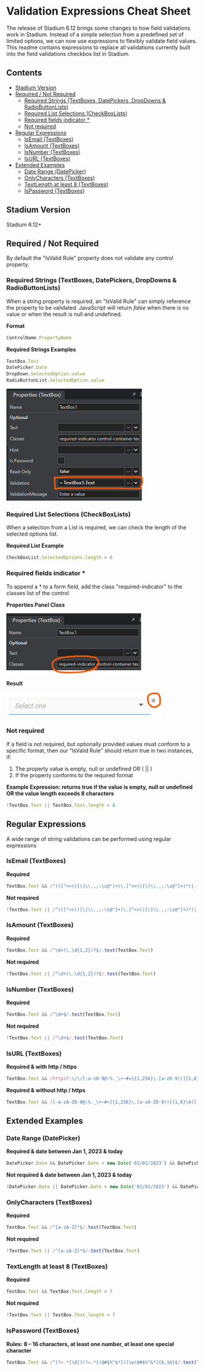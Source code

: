 # Validation Expressions Cheat Sheet <!-- omit in toc -->

The release of Stadium 6.12 brings some changes to how field validations work in Stadium. Instead of a simple selection from a predefined set of limited options, we can now use expressions to flexibly validate field values. This readme contains expressions to replace all validations currently built into the field validations checkbox list in Stadium. 

## Contents <!-- omit in toc -->
- [Stadium Version](#stadium-version)
- [Required / Not Required](#required--not-required)
  - [Required Strings (TextBoxes, DatePickers, DropDowns \& RadioButtonLists)](#required-strings-textboxes-datepickers-dropdowns--radiobuttonlists)
  - [Required List Selections (CheckBoxLists)](#required-list-selections-checkboxlists)
  - [Required fields indicator \*](#required-fields-indicator-)
  - [Not required](#not-required)
- [Regular Expressions](#regular-expressions)
  - [IsEmail  (TextBoxes)](#isemail--textboxes)
  - [IsAmount  (TextBoxes)](#isamount--textboxes)
  - [IsNumber  (TextBoxes)](#isnumber--textboxes)
  - [IsURL (TextBoxes)](#isurl-textboxes)
- [Extended Examples](#extended-examples)
  - [Date Range (DatePicker)](#date-range-datepicker)
  - [OnlyCharacters (TextBoxes)](#onlycharacters-textboxes)
  - [TextLength at least 8 (TextBoxes)](#textlength-at-least-8-textboxes)
  - [IsPassword (TextBoxes)](#ispassword-textboxes)

## Stadium Version
Stadium 6.12+

## Required / Not Required
By default the "IsValid Rule" property does not validate any control property. 

### Required Strings (TextBoxes, DatePickers, DropDowns & RadioButtonLists)
When a string property is required, an "IsValid Rule" can simply reference the property to be validated. JavaScript will return *false* when there is no value or when the result is null and undefined. 

**Format**
```javascript
ControlName.PropertyName
```

**Required Strings Examples**
```javascript
TextBox.Text
DatePicker.Date
DropDown.SelectedOption.value
RadioButtonList.SelectedOption.value
```

![](images/required-validation-textbox.png)

### Required List Selections (CheckBoxLists)
When a selection from a List is required, we can check the length of the selected options list.

**Required List Example**
```javascript
CheckBoxList.SelectedOptions.length > 0
```

### Required fields indicator *
To append a * to a form field, add the class "required-indicator" to the classes list of the control

**Properties Panel Class**

![](images/required-indicator-properties-panel.png)

**Result**

![](images/required-inicator-view.png)

### Not required
If a field is not required, but optionally provided values must conform to a specific format, then our "IsValid Rule" should return true in two instances, if:
1. The property value is empty, null or undefined
   OR ( || )
2. If the property conforms to the required format

**Example Expression: returns true if the value is empty, null or undefined OR the value length exceeds 8 characters**
```javascript
!TextBox.Text || TextBox.Text.length > 8
```

## Regular Expressions
A wide range of string validations can be performed using regular expressions

### IsEmail  (TextBoxes)
**Required**
```javascript
TextBox.Text && /^(([^<>()[\]\\.,;:\s@"]+(\.[^<>()[\]\\.,;:\s@"]+)*)|.(".+"))@((\[[0-9]{1,3}\.[0-9]{1,3}\.[0-9]{1,3}\.[0-9]{1,3}\])|(([a-zA-Z\-0-9]+\.)+[a-zA-Z]{2,}))$/.test(TextBox.Text)
```

**Not required**
```javascript
!TextBox.Text || /^(([^<>()[\]\\.,;:\s@"]+(\.[^<>()[\]\\.,;:\s@"]+)*)|.(".+"))@((\[[0-9]{1,3}\.[0-9]{1,3}\.[0-9]{1,3}\.[0-9]{1,3}\])|(([a-zA-Z\-0-9]+\.)+[a-zA-Z]{2,}))$/.test(TextBox.Text)
```

### IsAmount  (TextBoxes)
**Required**
```javascript
TextBox.Text && /^\d+(\.\d{1,2})?$/.test(TextBox.Text)
```

**Not required**
```javascript
!TextBox.Text || /^\d+(\.\d{1,2})?$/.test(TextBox.Text)
```
### IsNumber  (TextBoxes)
**Required**
```javascript
TextBox.Text && /^\d+$/.test(TextBox.Text)
```

**Not required**
```javascript
!TextBox.Text || /^\d+$/.test(TextBox.Text)
```

### IsURL (TextBoxes)
**Required & with http / https**
```javascript
TextBox.Text && /https?:\/\/[-a-z0-9@:%._\+~#=]{1,256}\.[a-z0-9()]{1,6}\b([-a-z0-9()@:%_\+.~#?&//=]*)/i.test(TextBox.Text)
```

**Required & without http / https**
```javascript
TextBox.Text && /[-a-zA-Z0-9@:%._\+~#=]{1,256}\.[a-zA-Z0-9()]{1,6}\b([-a-zA-Z0-9()@:%_\+.~#?&//=]*)/i.test(TextBox.Text)
```

## Extended Examples

### Date Range (DatePicker)
**Required & date between Jan 1, 2023 & today**
```javascript
DatePicker.Date && DatePicker.Date > new Date('01/01/2023') && DatePicker.Date < new Date()
```

**Not required & date between Jan 1, 2023 & today**
```javascript
!DatePicker.Date || DatePicker.Date > new Date('01/01/2023') && DatePicker.Date < new Date()
```

### OnlyCharacters (TextBoxes)
**Required**
```javascript
TextBox.Text && /^[a-zA-Z]*$/.test(TextBox.Text)
```

**Not required**
```javascript
!TextBox.Text || /^[a-zA-Z]*$/.test(TextBox.Text)
```

### TextLength at least 8 (TextBoxes)
**Required**
```javascript
TextBox.Text && TextBox.Text.length > 7
```

**Not required**
```javascript
!TextBox.Text || TextBox.Text.length > 7
```

### IsPassword (TextBoxes)
**Rules: 8 – 16 characters, at least one number, at least one special character**
```javascript
TextBox.Text && /^(?=.*[\d])(?=.*[!@#$%^&*])[\w!@#$%^&*]{8,16}$/.test(TextBox.Text)
```